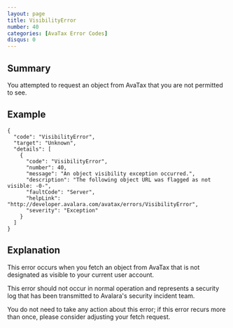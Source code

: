 ```yaml
---
layout: page
title: VisibilityError
number: 40
categories: [AvaTax Error Codes]
disqus: 0
---
```


## Summary

You attempted to request an object from AvaTax that you are not permitted to see.

## Example

    {
      "code": "VisibilityError",
      "target": "Unknown",
      "details": [
        {
          "code": "VisibilityError",
          "number": 40,
          "message": "An object visibility exception occurred.",
          "description": "The following object URL was flagged as not visible: -0-",
          "faultCode": "Server",
          "helpLink": "http://developer.avalara.com/avatax/errors/VisibilityError",
          "severity": "Exception"
        }
      ]
    }

## Explanation

This error occurs when you fetch an object from AvaTax that is not designated as visible to your current user account.

This error should not occur in normal operation and represents a security log that has been transmitted to Avalara's security incident team.

You do not need to take any action about this error; if this error recurs more than once, please consider adjusting your fetch request.
